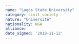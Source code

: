 ```yaml
---
name: "Lagos State University"
category: civil_society
nature: "Université"
nationality: NGA
alliance: 
date_signed: '2018-11-12'
---
```

    